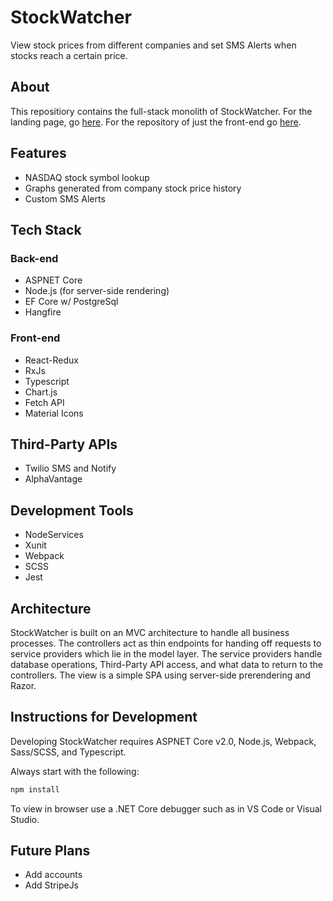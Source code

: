 StockWatcher
=

View stock prices from different companies and set SMS Alerts when stocks reach a certain price.

About
-
This repositiory contains the full-stack monolith of StockWatcher. For the landing page, go [here](https://cnsheafe.github.io/StockWatcher-Client/). For the repository of just the front-end go [here](https://github.com/cnsheafe/StockWatcher-Client).

Features
-
* NASDAQ stock symbol lookup
* Graphs generated from company stock price history
* Custom SMS Alerts

Tech Stack
-
### Back-end
* ASPNET Core
* Node.js (for server-side rendering)
* EF Core w/ PostgreSql
* Hangfire

### Front-end
* React-Redux
* RxJs
* Typescript
* Chart.js
* Fetch API
* Material Icons

Third-Party APIs
-
* Twilio SMS and Notify
* AlphaVantage

Development Tools
-
* NodeServices
* Xunit
* Webpack
* SCSS
* Jest

Architecture
-
StockWatcher is built on an MVC architecture to handle all business processes.
The controllers act as thin endpoints for handing off requests to service providers which lie in
the model layer.
The service providers handle database operations, Third-Party API access, and what data to return to 
the controllers.
The view is a simple SPA using server-side prerendering and Razor.


Instructions for Development
-
Developing StockWatcher requires ASPNET Core v2.0, Node.js, Webpack, Sass/SCSS, and Typescript.

Always start with the following:
```bash
npm install
```

<!-- Need to include instructions for postgres dump -->

To view in browser use a .NET Core debugger such as in VS Code or Visual Studio.

Future Plans
-
* Add accounts
* Add StripeJs